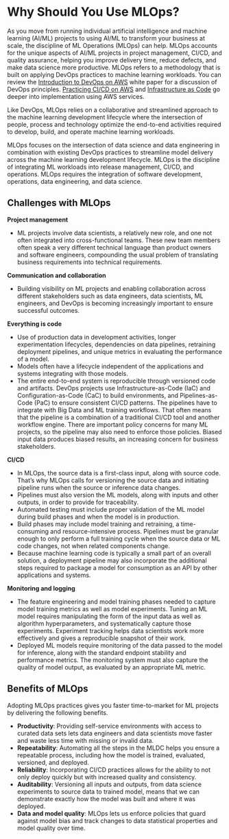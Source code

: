 # Why Should You Use MLOps?<a name="sagemaker-projects-why"></a>

As you move from running individual artificial intelligence and machine learning \(AI/ML\) projects to using AI/ML to transform your business at scale, the discipline of ML Operations \(MLOps\) can help\. MLOps accounts for the unique aspects of AI/ML projects in project management, CI/CD, and quality assurance, helping you improve delivery time, reduce defects, and make data science more productive\. MLOps refers to a methodology that is built on applying DevOps practices to machine learning workloads\. You can review the [Introduction to DevOps on AWS](https://docs.aws.amazon.com/whitepapers/latest/introduction-devops-aws/welcome.html?did=wp_card) white paper for a discussion of DevOps principles\. [Practicing CI/CD on AWS](https://d1.awsstatic.com/whitepapers/DevOps/practicing-continuous-integration-continuous-delivery-on-AWS.pdf) and [Infrastructure as Code](https://d1.awsstatic.com/whitepapers/DevOps/infrastructure-as-code.pdf) go deeper into implementation using AWS services\.

Like DevOps, MLOps relies on a collaborative and streamlined approach to the machine learning development lifecycle where the intersection of people, process and technology optimize the end\-to\-end activities required to develop, build, and operate machine learning workloads\.

MLOps focuses on the intersection of data science and data engineering in combination with existing DevOps practices to streamline model delivery across the machine learning development lifecycle\. MLOps is the discipline of integrating ML workloads into release management, CI/CD, and operations\. MLOps requires the integration of software development, operations, data engineering, and data science\.

## Challenges with MLOps<a name="sagemaker-projects-why-challenges"></a>

**Project management**
+ ML projects involve data scientists, a relatively new role, and one not often integrated into cross\-functional teams\. These new team members often speak a very different technical language than product owners and software engineers, compounding the usual problem of translating business requirements into technical requirements\. 

**Communication and collaboration**
+ Building visibility on ML projects and enabling collaboration across different stakeholders such as data engineers, data scientists, ML engineers, and DevOps is becoming increasingly important to ensure successful outcomes\.



**Everything is code**
+ Use of production data in development activities, longer experimentation lifecycles, dependencies on data pipelines, retraining deployment pipelines, and unique metrics in evaluating the performance of a model\.
+ Models often have a lifecycle independent of the applications and systems integrating with those models\. 
+ The entire end\-to\-end system is reproducible through versioned code and artifacts\. DevOps projects use Infrastructure\-as\-Code \(IaC\) and Configuration\-as\-Code \(CaC\) to build environments, and Pipelines\-as\-Code \(PaC\) to ensure consistent CI/CD patterns\. The pipelines have to integrate with Big Data and ML training workflows\. That often means that the pipeline is a combination of a traditional CI/CD tool and another workflow engine\. There are important policy concerns for many ML projects, so the pipeline may also need to enforce those policies\. Biased input data produces biased results, an increasing concern for business stakeholders\.

**CI/CD**
+ In MLOps, the source data is a first\-class input, along with source code\. That’s why MLOps calls for versioning the source data and initiating pipeline runs when the source or inference data changes\. 
+ Pipelines must also version the ML models, along with inputs and other outputs, in order to provide for traceability\. 
+ Automated testing must include proper validation of the ML model during build phases and when the model is in production\.
+ Build phases may include model training and retraining, a time\-consuming and resource\-intensive process\. Pipelines must be granular enough to only perform a full training cycle when the source data or ML code changes, not when related components change\.
+ Because machine learning code is typically a small part of an overall solution, a deployment pipeline may also incorporate the additional steps required to package a model for consumption as an API by other applications and systems\.

**Monitoring and logging**
+ The feature engineering and model training phases needed to capture model training metrics as well as model experiments\. Tuning an ML model requires manipulating the form of the input data as well as algorithm hyperparameters, and systematically capture those experiments\. Experiment tracking helps data scientists work more effectively and gives a reproducible snapshot of their work\.
+ Deployed ML models require monitoring of the data passed to the model for inference, along with the standard endpoint stability and performance metrics\. The monitoring system must also capture the quality of model output, as evaluated by an appropriate ML metric\. 

## Benefits of MLOps<a name="sagemaker-projects-benefits"></a>

Adopting MLOps practices gives you faster time\-to\-market for ML projects by delivering the following benefits\.
+ **Productivity**: Providing self\-service environments with access to curated data sets lets data engineers and data scientists move faster and waste less time with missing or invalid data\.
+ **Repeatability**: Automating all the steps in the MLDC helps you ensure a repeatable process, including how the model is trained, evaluated, versioned, and deployed\. 
+ **Reliability**: Incorporating CI/CD practices allows for the ability to not only deploy quickly but with increased quality and consistency\. 
+ **Auditability**: Versioning all inputs and outputs, from data science experiments to source data to trained model, means that we can demonstrate exactly how the model was built and where it was deployed\.
+ **Data and model quality**: MLOps lets us enforce policies that guard against model bias and track changes to data statistical properties and model quality over time\. 